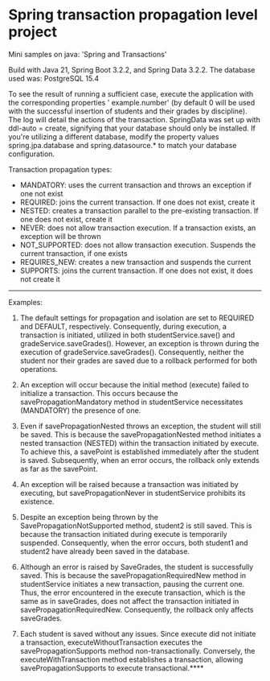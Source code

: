 # Spring transaction propagation level project

Mini samples on java: 'Spring and Transactions'

Build with Java 21, Spring Boot 3.2.2, and Spring Data 3.2.2. The database used was: PostgreSQL 15.4

To see the result of running a sufficient case, execute the application with the corresponding properties '
example.number' (by default 0 will be used with the successful insertion of students and their grades by discipline).
The log will detail the actions of the transaction. SpringData was set up with ddl-auto = create, signifying that your
database should only be installed. If you're utilizing a different database, modify the property values
spring.jpa.database and spring.datasource.* to match your database configuration.

Transaction propagation types:
- MANDATORY: uses the current transaction and throws an exception if one not exist
- REQUIRED: joins the current transaction. If one does not exist, create it
- NESTED: creates a transaction parallel to the pre-existing transaction. If one does not exist, create it
- NEVER: does not allow transaction execution. If a transaction exists, an exception will be thrown
- NOT_SUPPORTED: does not allow transaction execution. Suspends the current transaction, if one exists
- REQUIRES_NEW: creates a new transaction and suspends the current
- SUPPORTS: joins the current transaction. If one does not exist, it does not create it
___________________________________________________________________________________________
Examples:
1. The default settings for propagation and isolation are set to REQUIRED and DEFAULT, respectively.
   Consequently, during execution, a transaction is initiated, utilized in both studentService.save() and gradeService.saveGrades().
   However, an exception is thrown during the execution of gradeService.saveGrades().
   Consequently, neither the student nor their grades are saved due to a rollback performed for both operations.

2. An exception will occur because the initial method (execute) failed to initialize a transaction.
   This occurs because the savePropagationMandatory method in studentService necessitates (MANDATORY) the presence of one.

3. Even if savePropagationNested throws an exception, the student will still be saved.
   This is because the savePropagationNested method initiates a nested transaction (NESTED) within the transaction initiated by execute.
   To achieve this, a savePoint is established immediately after the student is saved.
   Subsequently, when an error occurs, the rollback only extends as far as the savePoint.

4. An exception will be raised because a transaction was initiated by executing, but savePropagationNever in studentService prohibits its existence.

5. Despite an exception being thrown by the SavePropagationNotSupported method, student2 is still saved.
   This is because the transaction initiated during execute is temporarily suspended.
   Consequently, when the error occurs, both student1 and student2 have already been saved in the database.

6. Although an error is raised by SaveGrades, the student is successfully saved.
   This is because the savePropagationRequiredNew method in studentService initiates a new transaction, pausing the current one.
   Thus, the error encountered in the execute transaction, which is the same as in saveGrades, does not affect the transaction initiated in savePropagationRequiredNew.
   Consequently, the rollback only affects saveGrades.

7. Each student is saved without any issues. Since execute did not initiate a transaction,
   executeWithoutTransaction executes the savePropagationSupports method non-transactionally.
   Conversely, the executeWithTransaction method establishes a transaction, allowing savePropagationSupports to execute transactional.****
